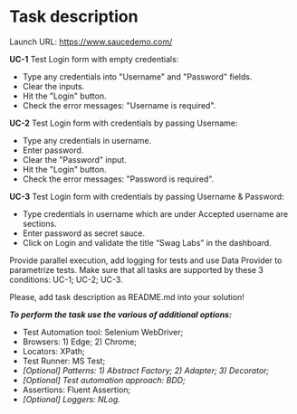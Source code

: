 # Task description

Launch URL: https://www.saucedemo.com/

**UC-1** Test Login form with empty credentials:
- Type any credentials into "Username" and "Password" fields.
- Clear the inputs.
- Hit the "Login" button.
- Check the error messages: "Username is required".

**UC-2** Test Login form with credentials by passing Username:
- Type any credentials in username.
- Enter password.
- Clear the "Password" input.
- Hit the "Login" button.
- Check the error messages: "Password is required".

**UC-3** Test Login form with credentials by passing Username & Password:
- Type credentials in username which are under Accepted username are sections.
- Enter password as secret sauce.
- Click on Login and validate the title “Swag Labs” in the dashboard.

Provide parallel execution, add logging for tests and use Data Provider to parametrize tests. Make sure that all tasks are supported by these 3 conditions: UC-1; UC-2; UC-3.

Please, add task description as README.md into your solution!

***To perform the task use the various of additional options:***
- Test Automation tool: Selenium WebDriver;
- Browsers: 1) Edge; 2) Chrome;
- Locators: XPath;
- Test Runner: MS Test;
- *[Optional] Patterns: 1) Abstract Factory; 2) Adapter; 3) Decorator;*
- *[Optional] Test automation approach: BDD;*
- Assertions: Fluent Assertion;
- *[Optional] Loggers: NLog.*
